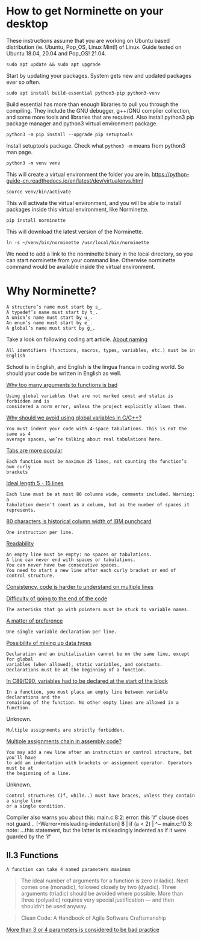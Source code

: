 # How to get Norminette on your desktop

These instructions assume that you are working on Ubuntu based distribution (ie. Ubuntu, Pop_OS, Linux Mint!) of Linux.
Guide tested on Ubuntu 18.04, 20.04 and Pop_OS! 21.04.

`sudo apt update && sudo apt upgrade`

Start by updating your packages. System gets new and updated packages ever so often.

`sudo apt install build-essential python3-pip python3-venv`

Build essential has more than enough libraries to pull you through the compiling. They include the GNU debugger, g++/GNU compiler collection, and some more tools and libraries that are required. Also install python3 pip package manager and python3 virtual environment package.

`python3 -m pip install --upgrade pip setuptools`

Install setuptools package. Check
what `python3 -m` means from python3
man page.

`python3 -m venv venv`

This will create a virtual environment the folder you are in.
https://python-guide-cn.readthedocs.io/en/latest/dev/virtualenvs.html

`source venv/bin/activate`

This will activate the virtual environment, and you will be able to install packages inside this virtual environment, like Norminette.

`pip install norminette`

This will download the latest version of the Norminette.

`ln -s ~/venv/bin/norminette /usr/local/bin/norminette`

We need to add a link to the norminette binary in the local directory, so you can start norminette from your command line.
Otherwise norminette command would be available inside the virtual environment.

# Why Norminette?


	A structure’s name must start by s_.
	A typedef’s name must start by t_.
	A union’s name must start by u_.
	An enum’s name must start by e_.
	A global’s name must start by g_.

Take a look on following coding art article. [About naming](https://codingart.readthedocs.io/en/latest/c/Naming.html)

	All identifiers (functions, macros, types, variables, etc.) must be in English

School is in English, and English is the lingua franca in coding world. So should your code be written in English as well.

[Why too many arguments to functions is bad](https://matheus.ro/2018/01/29/clean-code-avoid-many-arguments-functions/)

	Using global variables that are not marked const and static is forbidden and is
	considered a norm error, unless the project explicitly allows them.

[Why should we avoid using global variables in C/C++?](https://www.tutorialspoint.com/Why-should-we-avoid-using-global-variables-in-C-Cplusplus)

	You must indent your code with 4-space tabulations. This is not the same as 4
	average spaces, we’re talking about real tabulations here.

[Tabs are more popular](https://insanelab.com/blog/notes/spaces-vs-tabs/)

	Each function must be maximum 25 lines, not counting the function’s own curly
	brackets

[Ideal length 5 - 15 lines](https://softwareengineering.stackexchange.com/questions/133404/what-is-the-ideal-length-of-a-method-for-you)

	Each line must be at most 80 columns wide, comments included. Warning: a
	tabulation doesn’t count as a column, but as the number of spaces it represents.

[80 characters is historical column width of IBM punchcard](https://softwareengineering.stackexchange.com/questions/148677/why-is-80-characters-the-standard-limit-for-code-width)

	One instruction per line.

[Readability](https://softwareengineering.stackexchange.com/questions/104066/single-line-statements-good-practices)

	An empty line must be empty: no spaces or tabulations.
	A line can never end with spaces or tabulations.
	You can never have two consecutive spaces.
	You need to start a new line after each curly bracket or end of control structure.

[Consistency, code is harder to understand on multiple lines](https://softwareengineering.stackexchange.com/questions/251216/is-too-much-whitespace-a-bad-thing)

[Difficulty of going to the end of the code](https://softwareengineering.stackexchange.com/questions/121555/why-is-trailing-whitespace-a-big-deal)

	The asterisks that go with pointers must be stuck to variable names.

[A matter of preference](https://stackoverflow.com/questions/2660633/declaring-pointers-asterisk-on-the-left-or-right-of-the-space-between-the-type)

	One single variable declaration per line.

[Possibility of mixing up data types](https://wiki.sei.cmu.edu/confluence/display/c/DCL04-C.+Do+not+declare+more+than+one+variable+per+declaration)


	Declaration and an initialisation cannot be on the same line, except for global
	variables (when allowed), static variables, and constants.
	Declarations must be at the beginning of a function.

[In C89/C90, variables had to be declared at the start of the block](https://softwareengineering.stackexchange.com/questions/75039/why-declare-a-variable-in-one-line-and-assign-to-it-in-the-next)

	In a function, you must place an empty line between variable declarations and the
	remaining of the function. No other empty lines are allowed in a function.

Unknown.

	Multiple assignments are strictly forbidden.

[Multiple assignments chain in assembly code?](https://stackoverflow.com/questions/19353686/multiple-assignment-in-one-line)

	You may add a new line after an instruction or control structure, but you’ll have
	to add an indentation with brackets or assignment operator. Operators must be at
	the beginning of a line.

Unknown.

	Control structures (if, while..) must have braces, unless they contain a single line
	or a single condition.

Compiler also warns you about this:
	main.c:8:2: error: this ‘if’ clause does not guard... [-Werror=misleading-indentation]
		8 |  if (a < 2)
		|  ^~
	main.c:10:3: note: ...this statement, but the latter is misleadingly indented as if it were guarded by the ‘if’

## II.3 Functions

	A function can take 4 named parameters maximum

>The ideal number of arguments for a function is zero (niladic). Next comes one (monadic), followed closely by two
(dyadic). Three arguments (triadic) should be avoided where possible. More than three (polyadic) requires very special justification — and then shouldn’t be used anyway.

> Clean Code: A Handbook of Agile Software Craftsmanship

[More than 3 or 4 parameters is considered to be bad practice](https://softwareengineering.stackexchange.com/questions/145055/are-there-guidelines-on-how-many-parameters-a-function-should-accept)
